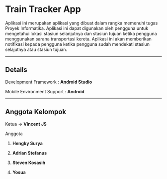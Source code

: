 # Train Tracker App
Aplikasi ini merupakan aplikasi yang dibuat dalam rangka memenuhi tugas Proyek Informatika. Aplikasi ini dapat digunakan oleh pengguna untuk mengetahui lokasi stasiun selanjutnya dan stasiun tujuan ketika pengguna menggunakan sarana transportasi kereta. Aplikasi ini akan memberikan notifikasi kepada pengguna ketika pengguna sudah mendekati stasiun selajutnya atau stasiun tujuan.

---

## **Details**

Development Framework : **Android Studio**

Mobile Environment Support : **Android**

---
## **Anggota Kelompok**

Ketua -> **Vincent JS**

Anggota

1. **Hengky Surya**

2. **Adrian Stefanus**

3. **Steven Kosasih**

4. **Yosua**
